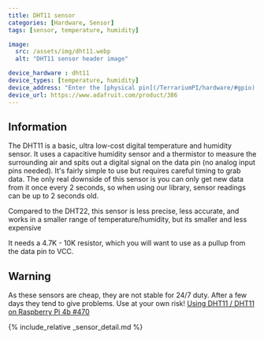 ```yaml
---
title: DHT11 sensor
categories: [Hardware, Sensor]
tags: [sensor, temperature, humidity]

image:
  src: /assets/img/dht11.webp
  alt: "DHT11 sensor header image"

device_hardware : dht11
device_types: [temperature, humidity]
device_address: "Enter the [physical pin](/TerrariumPI/hardware/#gpio) number where the data is connected<br />Ex: `27`"
device_url: https://www.adafruit.com/product/386
---
```


## Information
The DHT11 is a basic, ultra low-cost digital temperature and humidity sensor. It uses a capacitive humidity sensor and a thermistor to measure the surrounding air and spits out a digital signal on the data pin (no analog input pins needed). It's fairly simple to use but requires careful timing to grab data. The only real downside of this sensor is you can only get new data from it once every 2 seconds, so when using our library, sensor readings can be up to 2 seconds old.

Compared to the DHT22, this sensor is less precise, less accurate, and works in a smaller range of temperature/humidity, but its smaller and less expensive

It needs a 4.7K - 10K resistor, which you will want to use as a pullup from the data pin to VCC.

## Warning
As these sensors are cheap, they are not stable for 24/7 duty. After a few days they tend to give problems. Use at your own risk! [Using DHT11 / DHT11 on Raspberry Pi 4b #470](https://github.com/theyosh/TerrariumPI/issues/470)

{% include_relative _sensor_detail.md %}